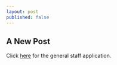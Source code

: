```yaml
---
layout: post
published: false
---
```

## A New Post

Click [here](https://docs.google.com/document/d/1DZwTvaGfVbbMzlpX1u2ylCrL7YVeBP0bASNu35EpmBI/edit?fbclid=IwAR2eWyMzlsxbur6_He0_Kz9-mbK171IMgQu2c-aTFrgBF2ERb7Q70Ff5nH4) for the general staff application.
